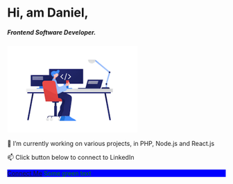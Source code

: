 <h1>Hi, am Daniel,</h1>

<h5>Frontend Software Developer.</h5>

<div align="left">
    <img src="/icom.png" width="300px"</img> 
</div>

<p>🔭 I’m currently working on various projects, in PHP, Node.js and React.js</p>
<p>📫 Click button below to connect to LinkedIn</p>

<div style="background:blue">
<a href="https://www.linkedin.com/in/danielwambua/" class="button big">Connect Me</a>
    <span style="color: green"> Some green text </span>
</div>

